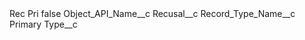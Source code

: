 <?xml version="1.0" encoding="UTF-8"?>
<CustomMetadata xmlns="http://soap.sforce.com/2006/04/metadata" xmlns:xsi="http://www.w3.org/2001/XMLSchema-instance" xmlns:xsd="http://www.w3.org/2001/XMLSchema">
    <label>Rec Pri</label>
    <protected>false</protected>
    <values>
        <field>Object_API_Name__c</field>
        <value xsi:type="xsd:string">Recusal__c</value>
    </values>
    <values>
        <field>Record_Type_Name__c</field>
        <value xsi:type="xsd:string">Primary</value>
    </values>
    <values>
        <field>Type__c</field>
        <value xsi:nil="true"/>
    </values>
</CustomMetadata>
